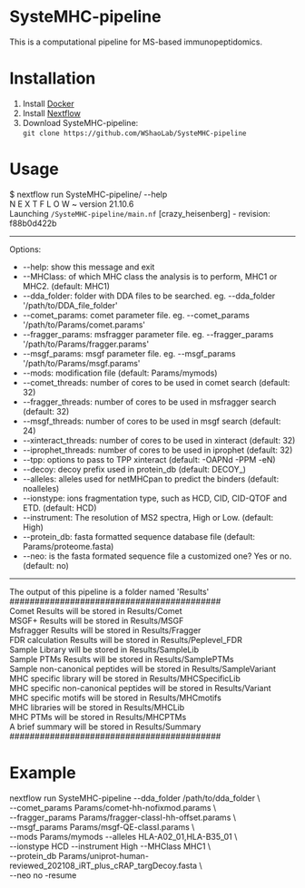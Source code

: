 # SysteMHC-pipeline
This is a  computational pipeline for MS-based immunopeptidomics. 

# Installation
1. Install [Docker](https://docs.docker.com/get-docker/)
2. Install [Nextflow](https://www.nextflow.io/docs/latest/getstarted.html#installation)
3. Download SysteMHC-pipeline:  
   `git clone https://github.com/WShaoLab/SysteMHC-pipeline`

# Usage
$ nextflow run SysteMHC-pipeline/ --help  
N E X T F L O W  ~  version 21.10.6  
Launching `/SysteMHC-pipeline/main.nf` [crazy_heisenberg] - revision: f88b0d422b  

-----------------------------------------
Options:
*  --help:          show this message and exit
*  --MHClass:       of which MHC class the analysis is to perform, MHC1 or MHC2. (default: MHC1)
*  --dda_folder:    folder with DDA files to be searched. eg. --dda_folder '/path/to/DDA_file_folder' 
*  --comet_params:  comet parameter file. eg. --comet_params '/path/to/Params/comet.params' 
*  --fragger_params:  msfragger parameter file. eg. --fragger_params '/path/to/Params/fragger.params'
*  --msgf_params:  msgf parameter file. eg. --msgf_params '/path/to/Params/msgf.params'
*  --mods:  modification file (default: Params/mymods)
*  --comet_threads: number of cores to be used in comet search (default: 32)
*  --fragger_threads: number of cores to be used in msfragger search (default: 32)
*  --msgf_threads: number of cores to be used in msgf search (default: 24)
*  --xinteract_threads: number of cores to be used in xinteract (default: 32)
*  --iprophet_threads: number of cores to be used in iprophet (default: 32)
*  --tpp:           options to pass to TPP xinteract (default: -OAPNd -PPM -eN)
*  --decoy:         decoy prefix used in protein_db (default: DECOY_)
*  --alleles:         alleles used for netMHCpan to predict the binders (default: noalleles)
*  --ionstype:         ions fragmentation type, such as HCD, CID, CID-QTOF and ETD.  (default: HCD)
*  --instrument:       The resolution of MS2 spectra, High or Low.   (default: High)
*  --protein_db:    fasta formatted sequence database file (default: Params/proteome.fasta)
*  --neo:       is the fasta formated sequence file a customized one? Yes or no. (default: no)
------------------------------------------

The output of this pipeline is a folder named 'Results'  
##########################################  
Comet Results will be stored in Results/Comet  
MSGF+ Results will be stored in Results/MSGF  
Msfragger Results will be stored in Results/Fragger  
FDR calculation Results will be stored in Results/Peplevel_FDR  
Sample Library will be stored in Results/SampleLib  
Sample PTMs Results will be stored in Results/SamplePTMs  
Sample non-canonical peptides will be stored in Results/SampleVariant  
MHC specific library will be stored in Results/MHCSpecificLib  
MHC specific non-canonical peptides will be stored in Results/Variant  
MHC specific motifs will be stored in Results/MHCmotifs  
MHC libraries will be stored in Results/MHCLib  
MHC PTMs will be stored in Results/MHCPTMs  
A brief summary will be stored in Results/Summary  
##########################################  

# Example
nextflow run SysteMHC-pipeline --dda_folder /path/to/dda_folder \  
--comet_params Params/comet-hh-nofixmod.params \  
--fragger_params Params/fragger-classI-hh-offset.params \  
--msgf_params Params/msgf-QE-classI.params \  
--mods Params/mymods --alleles HLA-A02_01,HLA-B35_01 \  
--ionstype HCD --instrument High --MHClass MHC1 \  
--protein_db Params/uniprot-human-reviewed_202108_iRT_plus_cRAP_targDecoy.fasta \   
--neo no -resume  

